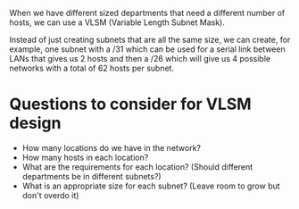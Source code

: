 When we have different sized departments that need a different number of hosts, we can use a VLSM (Variable Length Subnet Mask).

Instead of just creating subnets that are all the same size, we can create, for example, one subnet with a /31 which can be used for a serial link between LANs that gives us 2 hosts and then a /26 which will give us 4 possible networks with a total of 62 hosts per subnet.

# Questions to consider for VLSM design

- How many locations do we have in the network?
- How many hosts in each location?
- What are the requirements for each location? (Should different departments be in different subnets?)
- What is an appropriate size for each subnet? (Leave room to grow but don't overdo it)

